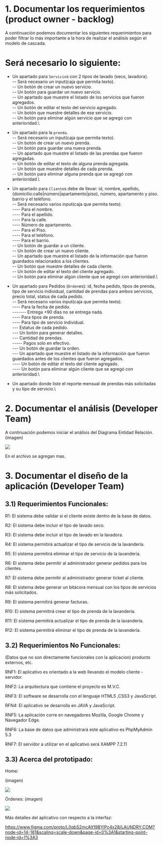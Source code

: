 # 1. Documentar los requerimientos (product owner - backlog)

A continuación podemos documentar los siguientes requerimientos para poder filtrar lo más importante a la hora de realizar el análisis según el modelo de cascada.

# Será necesario lo siguiente:

- Un apartado para `Servicio`s con 2 tipos de lavado (seco, lavadora).\
-- Será necesario un input(caja que permita texto).\
-- Un botón de crear un nuevo servicio.\
-- Un botón para guardar un nuevo servicio.\
-- Un apartado que muestre el listado de los servicios que fueron agregados.\
-- Un botón de editar el texto del servicio agregado.\
-- Un botón que muestre detalles de ese servicio.\
-- Un botón para eliminar algún servicio que se agregó con anterioridad.\

- Un apartado para la `prenda`.\
-- Será necesario un input(caja que permita texto).\
-- Un botón de crear un nuevo prenda.\
-- Un botón para guardar una nueva prenda.\
-- Un apartado que muestre el listado de las prendas que fueron agregadas.\
-- Un botón de editar el texto de alguna prenda agregada.\
-- Un botón que muestre detalles de cada prenda.\
-- Un botón para eliminar alguna prenda que se agregó con anterioridad.\
- Un apartado para `Cliente`s debe de llevar: id, nombre, apellido, (domicilio:calle|número|apartamento|piso), número, apartamento y piso. barrio y el teléfono.\
-- Será necesario varios  input(caja que permita texto).\
---- Para el nombre.\
---- Para el apellido.\
---- Para la calle.\
---- Número de apartamento.\
---- Para el Piso.\
---- Para el teléfono.\
---- Para el barrio.\
-- Un botón de guardar a un cliente.\
-- Un botón de crear un nuevo cliente.\
-- Un apartado que muestre el listado de la información que fueron guardados relacionados a los clientes.\
-- Un botón que muestre detalles de cada cliente.\
-- Un botón de editar el texto del cliente agregado.\
-- Un botón para eliminar algún cliente que se agregó con anterioridad.\
- Un apartado para Pedidos (`Orden`es): id, fecha pedido, tipos de prenda, tipo de servicio individual, cantidad de prendas para ambos servicios, precio total, status de cada pedido.\
-- Será necesario varios  input(caja que permita texto).\
---- Para la fecha de pedido.\
------- Entrega +90 días no se entrega nada.\
---- Para tipos de prenda.\
---- Para tipo de servicio individual.\
--- Estatus de cada pedido.\
--- Un botón para generar detalles.\
--- Cantidad de prendas.\
----- Pagos solo en efectivo.\
--- Un botón de guardar la orden.\
--- Un apartado que muestre el listado de la información que fueron guardados antes de los clientes que fueron agregados.\
---- Un botón de editar el texto del cliente agregado.\
---- Un botón para eliminar algún cliente que se agregó con anterioridad.\
- Un apartado donde liste el reporte mensual de prendas más solicitadas y su tipo de servicio.\

 
 
 # 2. Documentar el análisis (Developer Team)

A continuación podemos iniciar el análisis del Diagrama Entidad Relación. 
(imagen)
<p align="left">
   <img src="https://photos.app.goo.gl/fieKKVXBe1CQ4xVY8">
</p>
 
En el archivo se agregan mas.

# 3. Documentar el diseño de la aplicación (Developer Team)

## 3.1) Requerimientos Funcionales:

R1: El sistema debe validar si el cliente existe dentro de la base de datos.

R2: El sistema debe incluir el tipo de lavado seco.

R3: El sistema debe incluir el tipo de lavado en la lavadora.

R4: El sistema permitirá actualizar el tipo de servicio de la lavandería.

R5: El sistema permitirá eliminar el tipo de servicio de la lavandería.

R6: El sistema debe permitir al administrador generar pedidos para los clientes.

R7: El sistema debe permitir al administrador generar ticket al cliente.

R8: El sistema debe generar un bitácora mensual con los tipos de servicios más solicitados.

R9: El sistema permitirá generar facturas.

R10: El sistema permitirá crear el tipo de prenda de la lavandería.

R11: El sistema permitirá actualizar el tipo de prenda de la lavandería.

R12: El sistema permitirá eliminar el tipo de prenda de la lavandería.

## 3.2) Requerimientos No Funcionales:

(Datos que no son directamente funcionales con la aplicacion) producto externos, etc.

RNF1: El aplicativo es orientado a la web llevando el modelo cliente - servidor.

RNF2: La arquitectura que contiene el proyecto es M.V.C.

RNF3: El software se desarrolla con el lenguaje HTML5 ,CSS3 y JavaScript.

RFN4: El aplicativo se desarrolla en JAVA y JavaScript.

RNF5: La aplicación corre en navegadores Mozilla, Google Chrome y Navegador Edge.

RNF6: La base de datos que administrará este aplicativo es PhpMyAdmin 5.3

RNF7: El servidor a utilizar en el aplicativo será XAMPP 7.2.11


## 3.3) Acerca del prototipado:

Home:

(imagen)
<p align="left">
   <img src="https://photos.app.goo.gl/VckAwCAMS2r1rZMB7">
</p>


Órdenes:
(imagen)
<p align="left">
   <img src="https://photos.app.goo.gl/k9tYU3jZTm2LYCJS9">
</p>


Más detalles del aplicativo con respecto a la interfaz:

https://www.figma.com/proto/L0qbS2mcAlt19BYiPc4x28/LAUNDRY.COM?node-id=14-181&scaling=scale-down&page-id=0%3A1&starting-point-node-id=1%3A3
